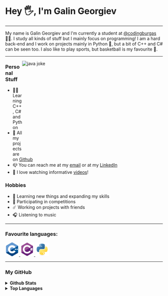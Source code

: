 <!DOCTYPE html>
<html lang="en">
<body>
  <h1>Hey 🖐️, I'm Galin Georgiev</h1>
  <hr>
  <p> My name is Galin Georgiev and I'm currently a student at <a href="https://github.com/codingburgas">@codingburgas</a> 👨‍🎓. I study all kinds of stuff but I mainly focus on programming! I am a hard back-end and I work on projects mainly in Python 🐍, but a bit of C++ and C# can be seen too. I also like to play sports, but basketball is my favourite 🏀.
  <hr>
  <img align="right" height="300" width="450" alt="java joke" src="https://img.devrant.com/devrant/rant/r_235815_f6MZA.jpg" />

  <h3>Personal Stuff</h3>
  <ul>
    <li> 👨‍💻 Learning C++, C# and Python </li>
    <li> 🚀 All my projects are on <a href="https://github.com/GGGeorgiev20?tab=repositories">Github</a> </li>
    <li> 📪 You can reach me at my <a href="mailto:GGGeorgiev20@codingburgas.bg">email</a> or at my <a href="https://www.linkedin.com/in/galin-georgiev-21164623b/">LinkedIn</a> </li>
    <li> 👀 I love watching informative <a href="https://shattereddisk.github.io/rickroll/rickroll.mp4">videos</a>! </li>
  </ul>
  
  <h3>Hobbies</h3>
  <ul>
    <li> 🧠 Learning new things and expanding my skills </li>
    <li> 💼 Participating in competitions </li>
    <li> ☄️ Working on projects with friends </li>
    <li> 🎧 Listening to music </li>
  </ul>

<hr>

  <h3>Favourite languages:</h3>

<p align="left">
  <a href="https://www.w3schools.com/cpp/"><img src="https://raw.githubusercontent.com/devicons/devicon/master/icons/cplusplus/cplusplus-original.svg" alt="cplusplus" width="44"/> </a>
  <a href="https://docs.microsoft.com/en-us/dotnet/csharp/"> <img src="https://raw.githubusercontent.com/devicons/devicon/master/icons/csharp/csharp-original.svg" alt="csharp" width="44"/> </a>
  <a href="https://www.python.org"> <img src="https://raw.githubusercontent.com/devicons/devicon/master/icons/python/python-original.svg" alt="python" width="44"/> </a>
</p>

<hr>

  <h3>My GitHub</h3>

<details>
  <summary><b>Github Stats</b></summary>
  
  ![Grade](https://github-readme-stats.vercel.app/api?username=gggeorgiev20&show_icons=true&theme=dark&count_private=true)
</details>
<details>
  <summary><b>Top Languages</b></summary>
  
  ![Languages](https://github-readme-stats.vercel.app/api/top-langs/?username=gggeorgiev20&layout=compact&theme=dark&count_private=true)
</details>
